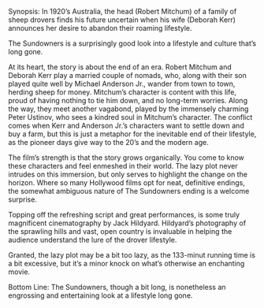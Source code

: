 Synopsis: In 1920’s Australia, the head (Robert Mitchum) of a family of sheep drovers finds his future uncertain when his wife (Deborah Kerr) announces her desire to abandon their roaming lifestyle.

The Sundowners is a surprisingly good look into a lifestyle and culture that’s long gone.

At its heart, the story is about the end of an era.  Robert Mitchum and Deborah Kerr play a married couple of nomads, who, along with their son played quite well by Michael Anderson Jr., wander from town to town, herding sheep for money.  Mitchum’s character is content with this life, proud of having nothing to tie him down, and no long-term worries.  Along the way, they meet another vagabond, played by the immensely charming Peter Ustinov, who sees a kindred soul in Mitchum’s character.  The conflict comes when Kerr and Anderson Jr.’s characters want to settle down and buy a farm, but this is just a metaphor for the inevitable end of their lifestyle, as the pioneer days give way to the 20’s and the modern age.

The film’s strength is that the story grows organically.  You come to know these characters and feel enmeshed in their world.  The lazy plot never intrudes on this immersion, but only serves to highlight the change on the horizon.  Where so many Hollywood films opt for neat, definitive endings, the somewhat ambiguous nature of The Sundowners ending is a welcome surprise.

Topping off the refreshing script and great performances, is some truly magnificent cinematography by Jack Hildyard.  Hildyard’s photography of the sprawling hills and vast, open country is invaluable in helping the audience understand the lure of the drover lifestyle.

Granted, the lazy plot may be a bit too lazy, as the 133-minut running time is a bit excessive, but it’s a minor knock on what’s otherwise an enchanting movie.

Bottom Line: The Sundowners, though a bit long, is nonetheless an engrossing and entertaining look at a lifestyle long gone.